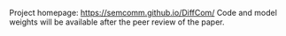 Project homepage: https://semcomm.github.io/DiffCom/
Code and model weights will be available after the peer review of the paper.
